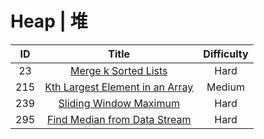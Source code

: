 ﻿# Heap | 堆

|ID|Title|Difficulty|
|:-:|:-:|:-:|
|23|[Merge k Sorted Lists](https://github.com/Maxwell-L/Maxwell-LeetCode/blob/master/LeetCode/Heap/23_Merge%20k%20Sorted%20Lists.java)|Hard|
|215|[Kth Largest Element in an Array](https://github.com/Maxwell-L/Maxwell-LeetCode/blob/master/LeetCode/Heap/215_Kth%20Largest%20Element%20in%20an%20Array.java)|Medium|
|239|[Sliding Window Maximum](https://github.com/Maxwell-L/Maxwell-LeetCode/blob/master/LeetCode/Heap/239_Sliding%20Window%20Maximum.java)|Hard|
|295|[Find Median from Data Stream](https://github.com/Maxwell-L/Maxwell-LeetCode/blob/master/LeetCode/Heap/295_Find%20Median%20from%20Data%20Stream.java)|Hard|

